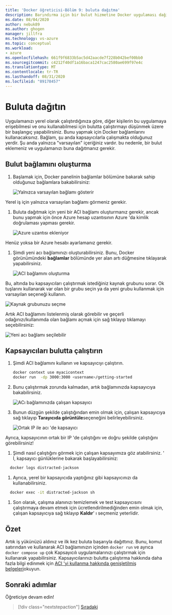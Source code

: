 ```yaml
---
title: 'Docker öğreticisi-Bölüm 9: buluta dağıtma'
description: Barındırma için bir bulut hizmetine Docker uygulaması dağıtın.
ms.date: 08/04/2020
author: nebuk89
ms.author: ghogen
manager: jillfra
ms.technology: vs-azure
ms.topic: conceptual
ms.workload:
- azure
ms.openlocfilehash: 661f9f6833b5ac5d42aacde7f228b042bef00bb0
ms.sourcegitcommit: c4212f40df1a16baca1247cac2580ae699f97e4c
ms.translationtype: MT
ms.contentlocale: tr-TR
ms.lasthandoff: 08/31/2020
ms.locfileid: "89178457"
---
```

# <a name="deploy-to-the-cloud"></a>Buluta dağıtın

Uygulamanızı yerel olarak çalıştırdığınıza göre, diğer kişilerin bu uygulamaya erişebilmesi ve onu kullanabilmesi için bulutta çalıştırmayı düşünmek üzere bir başlangıç yapabilirsiniz. Bunu yapmak için Docker bağlamlarını kullanacaksınız. Bağlam, şu anda kapsayıcılarla çalışmakta olduğunuz yerdir. Şu anda yalnızca "varsayılan" içeriğiniz vardır. bu nedenle, bir bulut eklemeniz ve uygulamanızı buna dağıtmanız gerekir.

## <a name="create-your-cloud-context"></a>Bulut bağlamını oluşturma

1. Başlamak için, Docker panelinin bağlamlar bölümüne bakarak sahip olduğunuz bağlamlara bakabilirsiniz:

   ![Yalnızca varsayılan bağlamı gösterir](media/defaultcontext.png)

Yerel iş için yalnızca varsayılan bağlamı görmeniz gerekir.

1. Buluta dağıtmak için yeni bir ACI bağlamı oluşturmanız gerekir, ancak bunu yapmak için önce Azure hesap uzantısının Azure 'da kimlik doğrulaması yapması gerekir.

   ![Azure uzantısı ekleniyor](media/addazureextension.png)

Henüz yoksa bir Azure hesabı ayarlamanız gerekir.

1. Şimdi yeni acı bağlamınızı oluşturabilirsiniz. Bunu, Docker görünümündeki **bağlamlar** bölümünde yer alan artı düğmesine tıklayarak yapabilirsiniz.

   ![ACI bağlamını oluşturma](media/createnewcontext.png)

Bu, altında bu kapsayıcıları çalıştırmak istediğiniz kaynak grubunu sorar. Ok tuşlarını kullanarak var olan bir grubu seçin ya da yeni grubu kullanmak için varsayılan seçeneği kullanın.

![Kaynak grubunuzu seçme](media/selectresourcegroup.png)

Artık ACI bağlamını listelenmiş olarak görebilir ve geçerli odağınızı/kullanımda olan bağlamı açmak için sağ tıklayıp tıklamayı seçebilirsiniz:

![Yeni acı bağlamı seçilebilir](media/listofcontexts.png)

## <a name="run-containers-in-the-cloud"></a>Kapsayıcıları bulutta çalıştırın

1. Şimdi ACI bağlamını kullanın ve kapsayıcıyı çalıştırın.

   ```bash
   docker context use myacicontext
   docker run  -dp 3000:3000 <username>/getting-started
   ```

1. Bunu çalıştırmak zorunda kalmadan, artık bağlamınızda kapsayıcıya bakabilirsiniz.

   ![ACı bağlamınızda çalışan kapsayıcı](media/contextcontainer.png)

1. Bunun düzgün şekilde çalıştığından emin olmak için, çalışan kapsayıcıya sağ tıklayıp **Tarayıcıda görüntüle**seçeneğini belirleyebilirsiniz.

   ![Ortak IP ile acı 'de kapsayıcı](media/containerinaci.png)

Ayrıca, kapsayıcının ortak bir IP 'de çalıştığını ve doğru şekilde çalıştığını görebilirsiniz!

1. Şimdi nasıl çalıştığını görmek için çalışan kapsayımıza göz atabilirsiniz. ' İ, kapsayıcı günlüklerine bakarak başlayabilirsiniz:
 
 ```bash
   docker logs distracted-jackson
   ```

1. Ayrıca, yerel bir kapsayıcıda yaptığınız gibi kapsayıcınızı da kullanabilirsiniz.
 
 ```bash
   docker exec -it distracted-jackson sh
   ```

1. Son olarak, çalışma alanınızı temizlemek ve test kapsayıcısını çalıştırmaya devam etmek için ücretlendirilmediğinden emin olmak için, çalışan kapsayıcıya sağ tıklayıp **Kaldır**' ı seçmeniz yeterlidir.

## <a name="recap"></a>Özet

Artık iş yükünüzü aldınız ve ilk kez buluta başarıyla dağıttınız. Bunu, komut satırından ve kullanarak ACI bağlamınızın içinden `docker run` ve ayrıca `docker compose up` çok Kapsayıcılı uygulamalarınızı çalıştırmak için kullanarak yapabilirsiniz. Kapsayıcılarınızı bulutta çalıştırma hakkında daha fazla bilgi edinmek için [ACI 'yi kullanma hakkında genişletilmiş belgeleri](https://docs.docker.com/engine/context/aci-integration/)okuyun.

## <a name="next-steps"></a>Sonraki adımlar

Öğreticiye devam edin!

> [!div class="nextstepaction"]
> [Sıradaki](whats-next.md)
